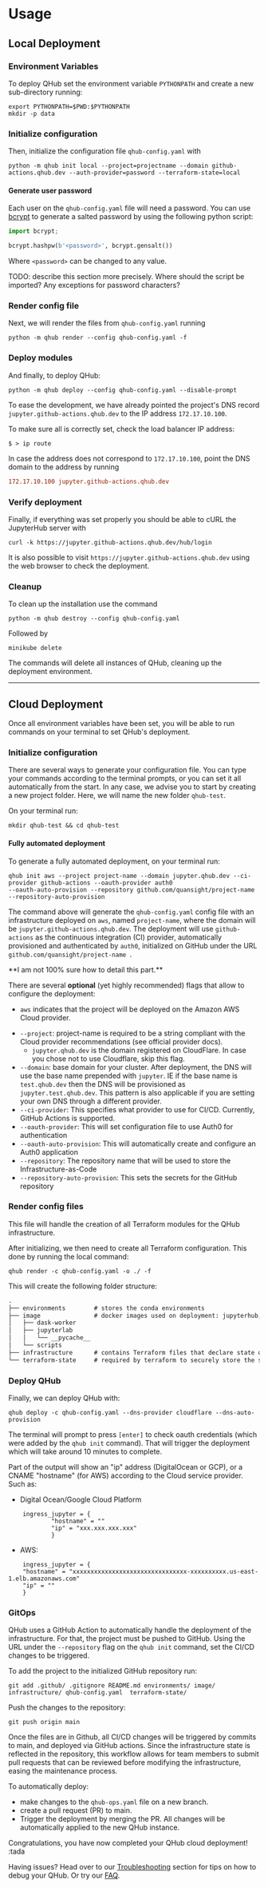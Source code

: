 # Usage

## Local Deployment

### Environment Variables
To deploy QHub set the environment variable `PYTHONPATH` and create a new sub-directory running:
```shell
export PYTHONPATH=$PWD:$PYTHONPATH
mkdir -p data
```

### Initialize configuration
Then, initialize the configuration file `qhub-config.yaml` with
```shell
python -m qhub init local --project=projectname --domain github-actions.qhub.dev --auth-provider=password --terraform-state=local
```

#### Generate user password
Each user on the `qhub-config.yaml` file will need a password. You can use [bcrypt](https://pypi.org/project/bcrypt/) to
generate a salted password by using the following python script:
```python
import bcrypt;

bcrypt.hashpw(b'<password>', bcrypt.gensalt())
```
Where `<password>` can be changed to any value.

TODO: describe this section more precisely. Where should the script be imported? Any exceptions for password characters?

### Render config file
Next, we will render the files from `qhub-config.yaml` running
```shell
python -m qhub render --config qhub-config.yaml -f
```

### Deploy modules

And finally, to deploy QHub:
```shell
python -m qhub deploy --config qhub-config.yaml --disable-prompt
```

To ease the development, we have already pointed the project's DNS record `jupyter.github-actions.qhub.dev` to the IP address 
`172.17.10.100`.

To make sure all is correctly set, check the load balancer IP address:
```shell
$ > ip route
```

In case the address does not correspond to `172.17.10.100`, point the DNS domain to the address by running
```ini
172.17.10.100 jupyter.github-actions.qhub.dev
```
### Verify deployment
Finally, if everything was set properly you should be able to cURL the JupyterHub server with
```shell
curl -k https://jupyter.github-actions.qhub.dev/hub/login
```

It is also possible to visit `https://jupyter.github-actions.qhub.dev` using the web browser to check the deployment.

### Cleanup
To clean up the installation use the command
```shell
python -m qhub destroy --config qhub-config.yaml 
```
Followed by 
```shell
minikube delete
```
The commands will delete all instances of QHub, cleaning up the deployment environment.

---

## Cloud Deployment

Once all environment variables have been set, you will be able to run commands on your terminal to set QHub's deployment.

### Initialize configuration
There are several ways to generate your configuration file. You can type your commands according to the terminal prompts,
or you can set it all automatically from the start. In any case, we advise you to start by creating a new project folder.
Here, we will name the new folder `qhub-test`.

On your terminal run:
```shell
mkdir qhub-test && cd qhub-test
``` 

#### Fully automated deployment
To generate a fully automated deployment, on your terminal run:
```shell
qhub init aws --project project-name --domain jupyter.qhub.dev --ci-provider github-actions --oauth-provider auth0 
--oauth-auto-provision --repository github.com/quansight/project-name --repository-auto-provision
```
The command above will generate the `qhub-config.yaml` config file with an infrastructure deployed on `aws`, named 
`project-name`, where the domain will be `jupyter.github-actions.qhub.dev`. The deployment will use `github-actions` 
as the continuous integration (CI) provider, automatically provisioned and authenticated by `auth0`, initialized on 
GitHub under the URL `github.com/quansight/project-name `.

<p> **I am not 100% sure how to detail this part.**

There are several **optional** (yet highly recommended) flags that allow to configure the deployment:

+ `aws` indicates that the project will be deployed on the Amazon AWS Cloud provider.
- `--project`: project-name is required to be a string compliant with the Cloud provider recommendations (see official provider docs).
  + `jupyter.qhub.dev` is the domain registered on CloudFlare. In case you chose not to use Cloudflare, skip this flag.
- `--domain`: base domain for your cluster. After deployment, the DNS will use the base name prepended with `jupyter`. IE if the base name is `test.qhub.dev` then the DNS will be provisioned as `jupyter.test.qhub.dev`. This pattern is also applicable if you are setting your own DNS through a different provider.
- `--ci-provider`: This specifies what provider to use for CI/CD. Currently, GitHub Actions is supported.
- `--oauth-provider`: This will set configuration file to use Auth0 for authentication
- `--oauth-auto-provision`: This will automatically create and configure an Auth0 application
- `--repository`: The repository name that will be used to store the Infrastructure-as-Code
- `--repository-auto-provision`: This sets the secrets for the GitHub repository

</p>


### Render config files
This file will handle the creation of all Terraform modules for the QHub infrastructure.

After initializing, we then need to create all Terraform configuration. This done by running the local command:
```shell
qhub render -c qhub-config.yaml -o ./ -f
```

This will create the following folder structure:
```txt
.
├── environments        # stores the conda environments
├── image               # docker images used on deployment: jupyterhub, jupyterlab, and dask-gateway
│   ├── dask-worker
│   ├── jupyterlab
│   │   └── __pycache__
│   └── scripts
├── infrastructure      # contains Terraform files that declare state of infrastructure
└── terraform-state     # required by terraform to securely store the state of the deployment
```
        
### Deploy QHub

Finally, we can deploy QHub with:
```shell
qhub deploy -c qhub-config.yaml --dns-provider cloudflare --dns-auto-provision
```

The terminal will prompt to press `[enter]` to check oauth credentials (which were added by the `qhub init` command). 
That will trigger the deployment which will take around 10 minutes to complete.

Part of the output will show an "ip" address (DigitalOcean or GCP), or a CNAME "hostname" (for AWS)
according to the Cloud service provider. Such as:

+ Digital Ocean/Google Cloud Platform
```shell
    ingress_jupyter = {
            "hostname" = ""
            "ip" = "xxx.xxx.xxx.xxx"
            }
```
+ AWS:
```shell
    ingress_jupyter = {
    "hostname" = "xxxxxxxxxxxxxxxxxxxxxxxxxxxxxxxx-xxxxxxxxxx.us-east-1.elb.amazonaws.com"
    "ip" = ""
    }
```
        
### GitOps
QHub uses a GitHub Action to automatically handle the deployment of the infrastructure. For that, the project must be 
pushed to GitHub. Using the URL under the `--repository` flag on the `qhub init` command, set the CI/CD changes to be triggered.

To add the project to the initialized GitHub repository run:
```shell
git add .github/ .gitignore README.md environments/ image/ infrastructure/ qhub-config.yaml  terraform-state/
```

Push the changes to the repository:
```shell
git push origin main
```

Once the files are in Github, all CI/CD changes will be triggered by commits to main, and deployed via GitHub actions.
Since the infrastructure state is reflected in the repository, this workflow allows for team members to submit pull 
requests that can be reviewed before modifying the infrastructure, easing the maintenance process.

To automatically deploy:
- make changes to the `qhub-ops.yaml` file on a new branch. 
- create a pull request (PR) to main.
- Trigger the deployment by merging the PR. All changes will be automatically applied to the new QHub instance.

Congratulations, you have now completed your QHub cloud deployment! :tada

Having issues? Head over to our [Troubleshooting](../02_get_started/06_troubleshooting.md) section for tips on how to 
debug your QHub. Or try our [FAQ](../02_get_started/07_support.md).